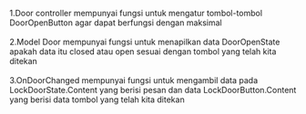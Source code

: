 1.Door controller mempunyai fungsi untuk mengatur tombol-tombol DoorOpenButton agar dapat berfungsi dengan maksimal<br/><br/>
2.Model Door mempunyai fungsi untuk menapilkan data DoorOpenState apakah data itu closed atau open sesuai dengan tombol yang telah kita ditekan<br/><br/>
3.OnDoorChanged mempunyai fungsi untuk mengambil data pada LockDoorState.Content yang berisi pesan dan data LockDoorButton.Content yang berisi data tombol yang telah kita ditekan